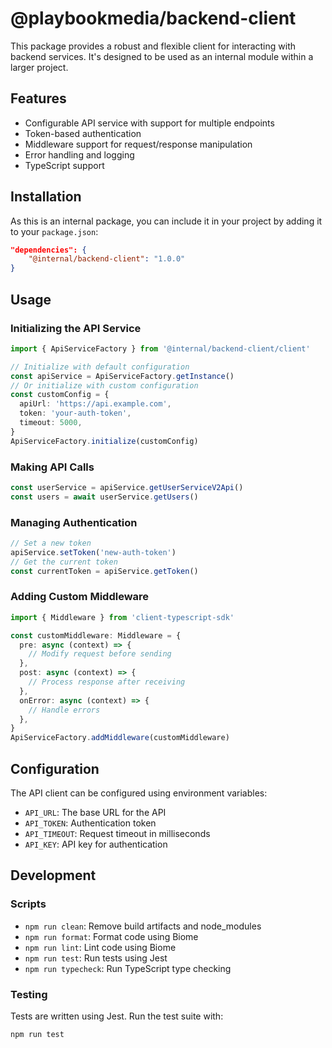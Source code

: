 # @playbookmedia/backend-client

This package provides a robust and flexible client for interacting with backend services. It's designed to be used as an internal module within a larger project.

## Features

- Configurable API service with support for multiple endpoints
- Token-based authentication
- Middleware support for request/response manipulation
- Error handling and logging
- TypeScript support

## Installation

As this is an internal package, you can include it in your project by adding it to your `package.json`:

```json
"dependencies": {
    "@internal/backend-client": "1.0.0"
}
```

## Usage

### Initializing the API Service

```typescript
import { ApiServiceFactory } from '@internal/backend-client/client'

// Initialize with default configuration
const apiService = ApiServiceFactory.getInstance()
// Or initialize with custom configuration
const customConfig = {
  apiUrl: 'https://api.example.com',
  token: 'your-auth-token',
  timeout: 5000,
}
ApiServiceFactory.initialize(customConfig)
```

### Making API Calls

```typescript
const userService = apiService.getUserServiceV2Api()
const users = await userService.getUsers()
```

### Managing Authentication

```typescript
// Set a new token
apiService.setToken('new-auth-token')
// Get the current token
const currentToken = apiService.getToken()
```

### Adding Custom Middleware

```typescript
import { Middleware } from 'client-typescript-sdk'

const customMiddleware: Middleware = {
  pre: async (context) => {
    // Modify request before sending
  },
  post: async (context) => {
    // Process response after receiving
  },
  onError: async (context) => {
    // Handle errors
  },
}
ApiServiceFactory.addMiddleware(customMiddleware)
```

## Configuration

The API client can be configured using environment variables:

- `API_URL`: The base URL for the API
- `API_TOKEN`: Authentication token
- `API_TIMEOUT`: Request timeout in milliseconds
- `API_KEY`: API key for authentication

## Development

### Scripts

- `npm run clean`: Remove build artifacts and node_modules
- `npm run format`: Format code using Biome
- `npm run lint`: Lint code using Biome
- `npm run test`: Run tests using Jest
- `npm run typecheck`: Run TypeScript type checking

### Testing

Tests are written using Jest. Run the test suite with:

```bash
npm run test
```
